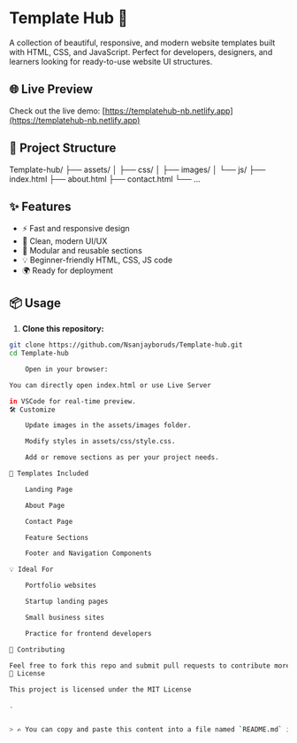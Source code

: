 # Template Hub 🚀

A collection of beautiful, responsive, and modern website templates built with HTML, CSS, and JavaScript. Perfect for developers, designers, and learners looking for ready-to-use website UI structures.

## 🌐 Live Preview

Check out the live demo: [https://templatehub-nb.netlify.app](https://templatehub-nb.netlify.app)

## 📁 Project Structure

Template-hub/
├── assets/
│ ├── css/
│ ├── images/
│ └── js/
├── index.html
├── about.html
├── contact.html
└── ...


## ✨ Features

- ⚡ Fast and responsive design
- 🎨 Clean, modern UI/UX
- 🧩 Modular and reusable sections
- 💡 Beginner-friendly HTML, CSS, JS code
- 🌍 Ready for deployment

## 📦 Usage

1. **Clone this repository:**

```bash
git clone https://github.com/Nsanjayboruds/Template-hub.git
cd Template-hub

    Open in your browser:

You can directly open index.html or use Live Server

in VSCode for real-time preview.
🛠️ Customize

    Update images in the assets/images folder.

    Modify styles in assets/css/style.css.

    Add or remove sections as per your project needs.

📌 Templates Included

    Landing Page

    About Page

    Contact Page

    Feature Sections

    Footer and Navigation Components

💡 Ideal For

    Portfolio websites

    Startup landing pages

    Small business sites

    Practice for frontend developers

🙌 Contributing

Feel free to fork this repo and submit pull requests to contribute more templates or enhancements!
📄 License

This project is licensed under the MIT License

.


> ✍️ You can copy and paste this content into a file named `README.md` in your repo root. Want me to generate a downloadable `.md` file too?

